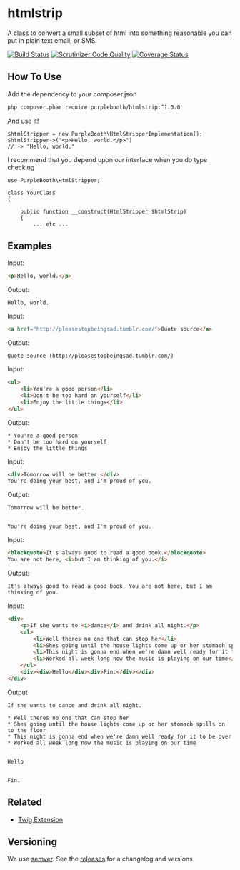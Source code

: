 htmlstrip
=========

A class to convert a small subset of html into something reasonable you
can put in plain text email, or SMS.

[![Build Status](https://travis-ci.org/PurpleBooth/htmlstrip.svg?branch=master)](https://travis-ci.org/PurpleBooth/htmlstrip)
[![Scrutinizer Code Quality](https://scrutinizer-ci.com/g/PurpleBooth/htmlstrip/badges/quality-score.png?b=master)](https://scrutinizer-ci.com/g/PurpleBooth/htmlstrip/?branch=master)
[![Coverage Status](https://coveralls.io/repos/github/PurpleBooth/htmlstrip/badge.svg?branch=master)](https://coveralls.io/github/PurpleBooth/htmlstrip?branch=master)

How To Use
----------

Add the dependency to your composer.json
```bash
php composer.phar require purplebooth/htmlstrip:^1.0.0
```


And use it!

```
$htmlStripper = new PurpleBooth\HtmlStripperImplementation();
$htmlStripper->("<p>Hello, world.</p>")
// -> "Hello, world."
```

I recommend that you depend upon our interface when you do type checking

```
use PurpleBooth\HtmlStripper;

class YourClass
{

    public function __construct(HtmlStripper $htmlStrip)
    {
        ... etc ...

```

Examples
--------
Input:
```html
<p>Hello, world.</p>
```

Output:
```
Hello, world.
```

Input:
```html
<a href="http://pleasestopbeingsad.tumblr.com/">Quote source</a>
```

Output:
```
Quote source (http://pleasestopbeingsad.tumblr.com/)
```

Input:
```html
<ul>
    <li>You're a good person</li>
    <li>Don't be too hard on yourself</li>
    <li>Enjoy the little things</li>
</ul>
```

Output:
```
* You're a good person
* Don't be too hard on yourself
* Enjoy the little things
```

Input:
```html
<div>Tomorrow will be better.</div>
You're doing your best, and I'm proud of you.
```

Output:
```
Tomorrow will be better.


You're doing your best, and I'm proud of you.
```

Input:
```html
<blockquote>It's always good to read a good book.</blockquote>
You are not here, <i>but I am thinking of you.</i>
```

Output:
```
It's always good to read a good book. You are not here, but I am thinking of you.
```

Input:
```html
<div>
    <p>If she wants to <i>dance</i> and drink all night.</p>
    <ul>
        <li>Well theres no one that can stop her</li>
        <li>Shes going until the house lights come up or her stomach spills on to the floor</li>
        <li>This night is gonna end when we're damn well ready for it to be over</li>
        <li>Worked all week long now the music is playing on our time</li>
    </ul>
    <div><div>Hello</div><div>Fin.</div></div>
</div>
```

Output
```
If she wants to dance and drink all night.

* Well theres no one that can stop her
* Shes going until the house lights come up or her stomach spills on to the floor
* This night is gonna end when we're damn well ready for it to be over
* Worked all week long now the music is playing on our time


Hello


Fin.
```

Related
-------

* [Twig Extension](https://github.com/PurpleBooth/twig-htmlstrip)


Versioning
----------

We use [semver](http://semver.org/). See the [releases](https://github.com/PurpleBooth/htmlstrip/releases) for a changelog and versions

